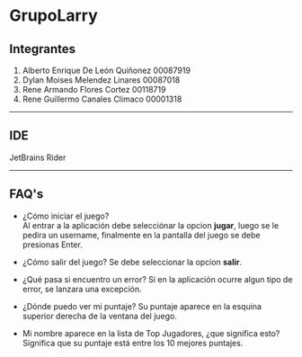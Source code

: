 ﻿# GrupoLarry 
## Integrantes
1. Alberto Enrique De León Quiñonez 00087919
2. Dylan Moises Melendez Linares 00087018
3. Rene Armando Flores Cortez 00118719 
4. Rene Guillermo Canales Climaco 00001318
___
## IDE
JetBrains Rider
___
## FAQ's
- ¿Cómo iniciar el juego?   
Al entrar a la aplicación debe selecciónar la opcion **jugar**, luego se le pedira un username,
finalmente en la pantalla del juego se debe presionas Enter. 

- ¿Cómo salir del juego?
Se debe seleccionar la opcion **salir**.

- ¿Qué pasa si encuentro un error?
Si en la aplicación ocurre algun tipo de error, se lanzara una excepción.

- ¿Dónde puedo ver mi puntaje?
Su puntaje aparece en la esquina superior derecha de la ventana del juego.

- Mi nombre aparece en la lista de Top Jugadores, ¿que significa esto?
Significa que su puntaje está entre los 10 mejores puntajes.